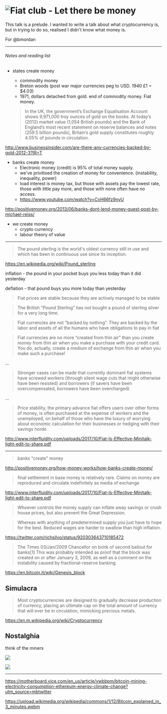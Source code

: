 

# ![Fiat club - Let there be money](https://user-images.githubusercontent.com/58871/32410502-6753bac6-c1b9-11e7-821f-6b6b6494c97c.png)

This talk is a prelude. I wanted to write a talk about what cryptocurrency is, but in trying to do so, realised I didn't know what money is.

For @bmordan

---

###### Notes and reading list

- states create money
  - commodity money
  - Breton woods (post war major currencies peg to USD. 1940 £1 = $4.03)
  - 1971, dollars detached from gold. end of commodity money. Fiat money.

  > In the UK, the government’s Exchange Equalisation Account shows 9,971,000 troy ounces of gold on the books. At today’s (2012) market value (1,054 British pounds) and the Bank of England’s most recent statement on reserve balances and notes (259.5 billion pounds), Britain’s gold supply constitutes roughly 4.05% of pounds in circulation.

http://www.businessinsider.com/are-there-any-currencies-backed-by-gold-2012-3?IR=T


- banks create money
  - Electronic money (credit) is 95% of total money supply.
  - we've privitised the creation of money for convenience.
  (instability, inequality, power)
  - load interest is money tax, but those with assets pay the lowest rate, those with little pay more, and those with none often have no access.
  - https://www.youtube.com/watch?v=CvH66fz9nyU

http://positivemoney.org/2013/06/banks-dont-lend-money-guest-post-by-michael-reiss/

- we create money
  - crypto currency
  - labour theory of value


---
> The pound sterling is the world's oldest currency still in use and which has been in continuous use since its inception.

https://en.wikipedia.org/wiki/Pound_sterling

inflation - the pound in your pocket buys you less today than it did yesterday

deflation - that pound buys you more today than yesterday

> Fiat prices are stable because they are actively managed to be stable

> The British “Pound Sterling” has not bought a pound of sterling silver for a very long time.

> Fiat currencies are not “backed by nothing”. They are backed by the labor and assets of all the humans who have obligations to pay in fiat

> Fiat currencies are no more “created from thin air” than you create money from thin air when you make a purchase with your credit card. You do, actually, create a medium of exchange from thin air when you make such a purchase!

...

> Stronger cases can be made that currently dominant fiat
systems have screwed workers (through silent wage cuts that
might otherwise have been resisted) and borrowers (if savers have been overcompensated, borrowers have been overcharged)

...

> Price stability, the primary advance fiat
offers users over other forms of money, is often purchased at the expense of workers and the unemployed, on behalf of those who have the luxury of worrying about economic calculation for their businesses or hedging with their savings horde

http://www.interfluidity.com/uploads/2017/10/Fiat-Is-Effective-Minitalk-light-edit-to-share.pdf


---

> banks "create" money

http://positivemoney.org/how-money-works/how-banks-create-money/

> final settlement in base money is relatively
rare. Claims on money are reproduced and circulate indefinitely as media of exchange

http://www.interfluidity.com/uploads/2017/10/Fiat-Is-Effective-Minitalk-light-edit-to-share.pdf

> Whoever controls the money supply can inflate away savings or crush house prices, but also prevent the Great Depression.

> Whereas with anything of predetermined supply you just have to hope for the best. Reduced wages are harder to swallow than high inflation.

https://twitter.com/richsilvo/status/920303643710185472

> The Times 03/Jan/2009 Chancellor on brink of second bailout for banks[1]
This was probably intended as proof that the block was created on or after January 3, 2009, as well as a comment on the instability caused by fractional-reserve banking.

https://en.bitcoin.it/wiki/Genesis_block


## Simulacra

> Most cryptocurrencies are designed to gradually decrease production of currency, placing an ultimate cap on the total amount of currency that will ever be in circulation, mimicking precious metals.

https://en.m.wikipedia.org/wiki/Cryptocurrency

## Nostalghia

think of the miners

![](https://qzprod.files.wordpress.com/2017/08/bitmain_4.jpg?quality=80&strip=all&w=2500)

![](https://qzprod.files.wordpress.com/2017/08/bitmain_70-e1502898689322.jpg?quality=80&strip=all&w=3200)


---

https://motherboard.vice.com/en_us/article/ywbbpm/bitcoin-mining-electricity-consumption-ethereum-energy-climate-change?utm_source=mbtwitter

https://upload.wikimedia.org/wikipedia/commons/1/12/Bitcoin_explained_in_3_minutes.webm